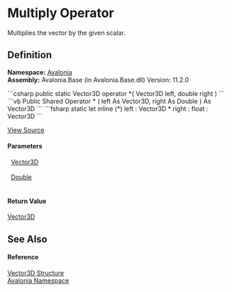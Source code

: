 # Multiply Operator


Multiplies the vector by the given scalar.



## Definition
**Namespace:** <a href="N_Avalonia">Avalonia</a>  
**Assembly:** Avalonia.Base (in Avalonia.Base.dll) Version: 11.2.0

<Tabs groupId="api-code-preview">
<TabItem value="csharp" label="C#">
```csharp
public static Vector3D operator *(
	Vector3D left,
	double right
)
```
</TabItem>
<TabItem value="vb" label="VB">
```vb
Public Shared Operator * ( 
	left As Vector3D,
	right As Double
) As Vector3D
```
</TabItem>
<TabItem value="fsharp" label="F#">
```fsharp
static let inline (*)
        left : Vector3D * 
        right : float  : Vector3D
```
</TabItem>
</Tabs>



<a href="https://github.com/AvaloniaUI/Avalonia/tree/master/src/Avalonia.Base/Vector3D.cs#L87" title="View the source code">View Source</a>



#### Parameters
<dl><dt>  <a href="T_Avalonia_Vector3D">Vector3D</a></dt><dd> </dd><dt>  <a href="https://learn.microsoft.com/dotnet/api/system.double" target="_blank" rel="noopener noreferrer">Double</a></dt><dd> </dd></dl>

#### Return Value
<a href="T_Avalonia_Vector3D">Vector3D</a>

## See Also


#### Reference
<a href="T_Avalonia_Vector3D">Vector3D Structure</a>  
<a href="N_Avalonia">Avalonia Namespace</a>  
